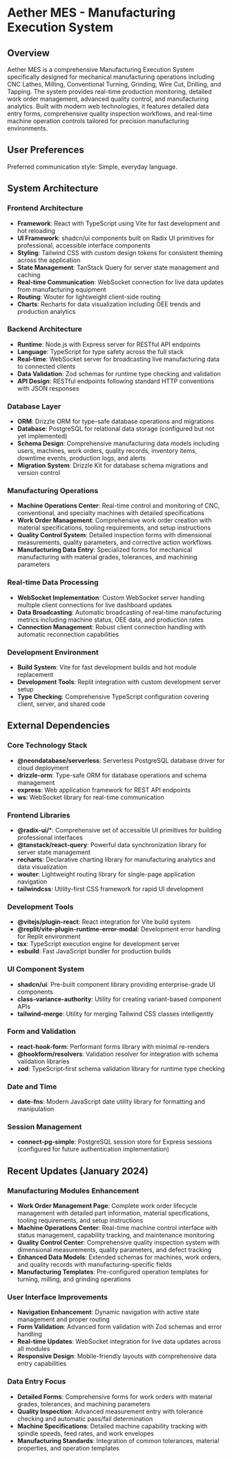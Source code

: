 # Aether MES - Manufacturing Execution System

## Overview

Aether MES is a comprehensive Manufacturing Execution System specifically designed for mechanical manufacturing operations including CNC Lathes, Milling, Conventional Turning, Grinding, Wire Cut, Drilling, and Tapping. The system provides real-time production monitoring, detailed work order management, advanced quality control, and manufacturing analytics. Built with modern web technologies, it features detailed data entry forms, comprehensive quality inspection workflows, and real-time machine operation controls tailored for precision manufacturing environments.

## User Preferences

Preferred communication style: Simple, everyday language.

## System Architecture

### Frontend Architecture
- **Framework**: React with TypeScript using Vite for fast development and hot reloading
- **UI Framework**: shadcn/ui components built on Radix UI primitives for professional, accessible interface components
- **Styling**: Tailwind CSS with custom design tokens for consistent theming across the application
- **State Management**: TanStack Query for server state management and caching
- **Real-time Communication**: WebSocket connection for live data updates from manufacturing equipment
- **Routing**: Wouter for lightweight client-side routing
- **Charts**: Recharts for data visualization including OEE trends and production analytics

### Backend Architecture
- **Runtime**: Node.js with Express server for RESTful API endpoints
- **Language**: TypeScript for type safety across the full stack
- **Real-time**: WebSocket server for broadcasting live manufacturing data to connected clients
- **Data Validation**: Zod schemas for runtime type checking and validation
- **API Design**: RESTful endpoints following standard HTTP conventions with JSON responses

### Database Layer
- **ORM**: Drizzle ORM for type-safe database operations and migrations
- **Database**: PostgreSQL for relational data storage (configured but not yet implemented)
- **Schema Design**: Comprehensive manufacturing data models including users, machines, work orders, quality records, inventory items, downtime events, production logs, and alerts
- **Migration System**: Drizzle Kit for database schema migrations and version control

### Manufacturing Operations
- **Machine Operations Center**: Real-time control and monitoring of CNC, conventional, and specialty machines with detailed specifications
- **Work Order Management**: Comprehensive work order creation with material specifications, tooling requirements, and setup instructions
- **Quality Control System**: Detailed inspection forms with dimensional measurements, quality parameters, and corrective action workflows
- **Manufacturing Data Entry**: Specialized forms for mechanical manufacturing with material grades, tolerances, and machining parameters

### Real-time Data Processing
- **WebSocket Implementation**: Custom WebSocket server handling multiple client connections for live dashboard updates
- **Data Broadcasting**: Automatic broadcasting of real-time manufacturing metrics including machine status, OEE data, and production rates
- **Connection Management**: Robust client connection handling with automatic reconnection capabilities

### Development Environment
- **Build System**: Vite for fast development builds and hot module replacement
- **Development Tools**: Replit integration with custom development server setup
- **Type Checking**: Comprehensive TypeScript configuration covering client, server, and shared code

## External Dependencies

### Core Technology Stack
- **@neondatabase/serverless**: Serverless PostgreSQL database driver for cloud deployment
- **drizzle-orm**: Type-safe ORM for database operations and schema management
- **express**: Web application framework for REST API endpoints
- **ws**: WebSocket library for real-time communication

### Frontend Libraries
- **@radix-ui/***: Comprehensive set of accessible UI primitives for building professional interfaces
- **@tanstack/react-query**: Powerful data synchronization library for server state management
- **recharts**: Declarative charting library for manufacturing analytics and data visualization
- **wouter**: Lightweight routing library for single-page application navigation
- **tailwindcss**: Utility-first CSS framework for rapid UI development

### Development Tools
- **@vitejs/plugin-react**: React integration for Vite build system
- **@replit/vite-plugin-runtime-error-modal**: Development error handling for Replit environment
- **tsx**: TypeScript execution engine for development server
- **esbuild**: Fast JavaScript bundler for production builds

### UI Component System
- **shadcn/ui**: Pre-built component library providing enterprise-grade UI components
- **class-variance-authority**: Utility for creating variant-based component APIs
- **tailwind-merge**: Utility for merging Tailwind CSS classes intelligently

### Form and Validation
- **react-hook-form**: Performant forms library with minimal re-renders
- **@hookform/resolvers**: Validation resolver for integration with schema validation libraries
- **zod**: TypeScript-first schema validation library for runtime type checking

### Date and Time
- **date-fns**: Modern JavaScript date utility library for formatting and manipulation

### Session Management
- **connect-pg-simple**: PostgreSQL session store for Express sessions (configured for future authentication implementation)

## Recent Updates (January 2024)

### Manufacturing Modules Enhancement
- **Work Order Management Page**: Complete work order lifecycle management with detailed part information, material specifications, tooling requirements, and setup instructions
- **Machine Operations Center**: Real-time machine control interface with status management, capability tracking, and maintenance monitoring
- **Quality Control Center**: Comprehensive quality inspection system with dimensional measurements, quality parameters, and defect tracking
- **Enhanced Data Models**: Extended schemas for machines, work orders, and quality records with manufacturing-specific fields
- **Manufacturing Templates**: Pre-configured operation templates for turning, milling, and grinding operations

### User Interface Improvements  
- **Navigation Enhancement**: Dynamic navigation with active state management and proper routing
- **Form Validation**: Advanced form validation with Zod schemas and error handling
- **Real-time Updates**: WebSocket integration for live data updates across all modules
- **Responsive Design**: Mobile-friendly layouts with comprehensive data entry capabilities

### Data Entry Focus
- **Detailed Forms**: Comprehensive forms for work orders with material grades, tolerances, and machining parameters
- **Quality Inspection**: Advanced measurement entry with tolerance checking and automatic pass/fail determination
- **Machine Specifications**: Detailed machine capability tracking with spindle speeds, feed rates, and work envelopes
- **Manufacturing Standards**: Integration of common tolerances, material properties, and operation templates